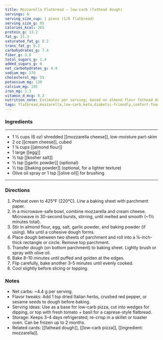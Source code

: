 ```yaml
---
title: Mozzarella Flatbread — low-carb (fathead dough)
servings: 6
serving_size_cup: 1 piece (1/6 flatbread)
serving_size_g: 85
calories_kcal: 265
protein_g: 13.2
fat_g: 21.3
saturated_fat_g: 8.2
trans_fat_g: 0.2
carbohydrates_g: 7.4
fiber_g: 3.0
total_sugars_g: 1.4
added_sugars_g: 0
net_carbohydrates_g: 4.4
sodium_mg: 370
cholesterol_mg: 55
potassium_mg: 120
calcium_mg: 195
iron_mg: 1.3
vitamin_d_mcg: 0.2
nutrition_note: Estimates per serving; based on almond flour fathead dough, no toppings.
tags: flatbread,mozzarella,low-carb,keto,diabetic-friendly,comfort-food
---
```


### Ingredients
---
- 1 ½ cups (6 oz) shredded [[mozzarella cheese]], low-moisture part-skim
- 2 oz [[cream cheese]], cubed
- 1 ¼ cups [[almond flour]]
- 1 large [[egg]]
- ½ tsp [[kosher salt]]
- ½ tsp [[garlic powder]] (optional)
- ½ tsp [[baking powder]] (optional, for a lighter texture)
- Olive oil spray or 1 tsp [[olive oil]] for brushing
---

### Directions
1. Preheat oven to 425°F (220°C). Line a baking sheet with parchment paper.  
2. In a microwave-safe bowl, combine mozzarella and cream cheese. Microwave in 30-second bursts, stirring, until melted and smooth (~1½ minutes total).  
3. Stir in almond flour, egg, salt, garlic powder, and baking powder (if using). Mix until a cohesive dough forms.  
4. Place dough between two sheets of parchment and roll into a ¼-inch-thick rectangle or circle. Remove top parchment.  
5. Transfer dough (on bottom parchment) to baking sheet. Lightly brush or spray with olive oil.  
6. Bake 8–10 minutes until puffed and golden at the edges.  
7. Flip carefully, bake another 3–5 minutes until evenly cooked.  
8. Cool slightly before slicing or topping.  

### Notes
- Net carbs: ~4.4 g per serving.  
- Flavor tweaks: Add 1 tsp dried Italian herbs, crushed red pepper, or sesame seeds to dough before baking.  
- Serving ideas: Use as a base for low-carb pizza, cut into wedges for dipping, or top with fresh tomato + basil for a caprese-style flatbread.  
- Storage: Keeps 3–4 days refrigerated; re-crisp in a skillet or toaster oven. Can be frozen up to 2 months.  
- Related cards: [[fathead dough]], [[low-carb pizza]], [[ingredient: mozzarella]].  